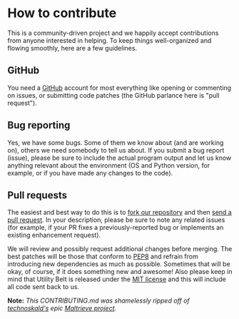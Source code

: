 # How to contribute

This is a community-driven project and we happily accept contributions from anyone interested in helping. To keep things well-organized and flowing smoothly, here are a few guidelines.

## GitHub

You need a [GitHub](https://github.com) account for most everything like opening or commenting on issues, or submitting code patches (the GitHub parlance here is "pull request").

## Bug reporting

Yes, we have some bugs. Some of them we know about (and are working on), others we need somebody to tell us about. If you submit a bug report (issue), please be sure to include the actual program output and let us know anything relevant about the environment (OS and Python version, for example, or if you have made any changes to the code).

## Pull requests

The easiest and best way to do this is to [fork our repository](https://help.github.com/articles/fork-a-repo) and then [send a pull request](https://help.github.com/articles/using-pull-requests). In your description, please be sure to note any related issues (for example, if your PR fixes a previously-reported bug or implements an existing enhancement request).

We will review and possibly request additional changes before merging. The best patches will be those that conform to [PEP8](http://legacy.python.org/dev/peps/pep-0008/) and refrain from introducing new dependencies as much as possible. Sometimes that will be okay, of course, if it does something new and awesome! Also please keep in mind that Utility Belt is released under the [MIT license](LICENSE) and this will include all code sent back to us.

__Note:__ _This CONTRIBUTING.md was shamelessly ripped off of [technoskald's](https://github.com/technoskald) epic [Maltrieve project](https://github.com/technoskald/maltrieve)._
